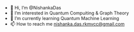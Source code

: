- 👋 Hi, I’m @NishankaDas
- 👀 I’m interested in Quantum Compuiting & Graph Theory 
- 🌱 I’m currently learning Quantum Machine Learning
- 📫 How to reach me nishanka.das.rkmvcc@gmail.com




